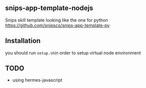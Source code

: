## snips-app-template-nodejs

Snips skill template looking like the one for python https://github.com/snipsco/snips-app-template-py

## Installation
you should run `setup.sh`in order to setup virtual node environment

## TODO
 - using hermes-javascript
